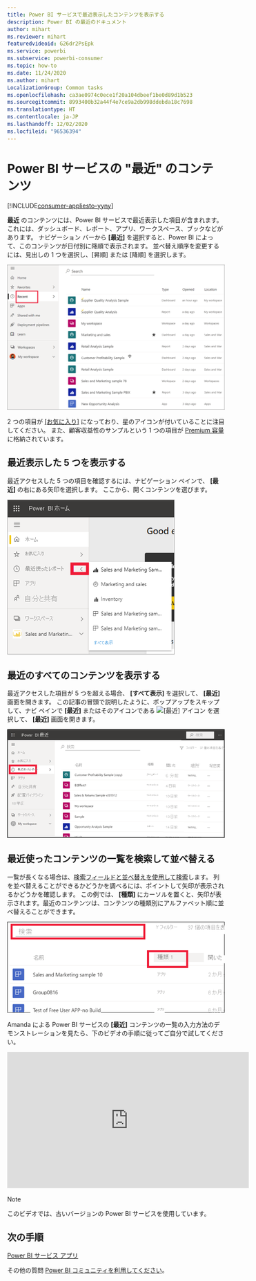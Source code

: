 ```yaml
---
title: Power BI サービスで最近表示したコンテンツを表示する
description: Power BI の最近のドキュメント
author: mihart
ms.reviewer: mihart
featuredvideoid: G26dr2PsEpk
ms.service: powerbi
ms.subservice: powerbi-consumer
ms.topic: how-to
ms.date: 11/24/2020
ms.author: mihart
LocalizationGroup: Common tasks
ms.openlocfilehash: ca3ae0974c0ece1f20a104dbeef1be0d89d1b523
ms.sourcegitcommit: 8993400b32a44f4e7ce9a2db998ddebda18c7698
ms.translationtype: HT
ms.contentlocale: ja-JP
ms.lasthandoff: 12/02/2020
ms.locfileid: "96536394"
---
```

# <a name="recent-content-in-the-power-bi-service"></a>Power BI サービスの "**最近**" のコンテンツ

[!INCLUDE[consumer-appliesto-yyny](../includes/consumer-appliesto-yyny.md)]

**最近** のコンテンツには、Power BI サービスで最近表示した項目が含まれます。 これには、ダッシュボード、レポート、アプリ、ワークスペース、ブックなどがあります。 ナビゲーション バーから **[最近]** を選択すると、Power BI によって、このコンテンツが日付別に降順で表示されます。  並べ替え順序を変更するには、見出しの 1 つを選択し、[昇順] または [降順] を選択します。


![最近のコンテンツ ウィンドウ](./media/end-user-recent/power-bi-recents.png)

2 つの項目が [[お気に入り]](end-user-favorite.md) になっており、星のアイコンが付いていることに注目してください。 また、顧客収益性のサンプルという 1 つの項目が [Premium 容量](end-user-license.md)に格納されています。

## <a name="see-your-five-most-recents"></a>最近表示した 5 つを表示する

最近アクセスした 5 つの項目を確認するには、ナビゲーション ペインで、 **[最近]** の右にある矢印を選択します。  ここから、開くコンテンツを選びます。 

![最近のコンテンツ ポップアップ](./media/end-user-recent/power-bi-recent-fly-out.png)

## <a name="see-all-of-your-recent-content"></a>最近のすべてのコンテンツを表示する

最近アクセスした項目が 5 つを超える場合、 **[すべて表示]** を選択して、 **[最近]** 画面を開きます。 この記事の冒頭で説明したように、ポップアップをスキップして、ナビ ペインで **[最近]** またはそのアイコンである ![[最近] アイコン](./media/end-user-recent/power-bi-icon.png) を選択して、 **[最近]** 画面を開きます。

![最近のコンテンツをすべて表示する](./media/end-user-recent/power-bi-admin-recent.png)


## <a name="search-and-sort-your-list-of-recent-content"></a>最近使ったコンテンツの一覧を検索して並べ替える

一覧が長くなる場合は、[検索フィールドと並べ替えを使用して検索](end-user-search-sort.md)します。 列を並べ替えることができるかどうかを調べるには、ポイントして矢印が表示されるかどうかを確認します。 この例では、 **[種類]** にカーソルを置くと、矢印が表示されます。最近のコンテンツは、コンテンツの種類別にアルファベット順に並べ替えることができます。 

![検索フィールドと並べ替え矢印の両方を示すスクリーンショット](./media/end-user-recent/power-bi-recent-sort-search.png)

Amanda による Power BI サービスの **[最近]** コンテンツの一覧の入力方法のデモンストレーションを見たら、下のビデオの手順に従ってご自分で試してください。

<iframe width="560" height="315" src="https://www.youtube.com/embed/G26dr2PsEpk" frameborder="0" allowfullscreen></iframe>

> [!NOTE]
> このビデオでは、古いバージョンの Power BI サービスを使用しています。

<!--
## Actions available from the **Recent** content list
The actions available to you will depend on the settings assigned by the content *designer*. Some of your options may include:
* Select the star icon to [favorite a dashboard, report, or app](end-user-favorite.md) ![star icon](./media/end-user-shared-with-me/power-bi-star-icon.png).
* Some dashboards and reports can be re-shared  ![share icon](./media/end-user-shared-with-me/power-bi-share-icon-new.png).
* [Open the report in Excel](end-user-export.md) ![export to Excel icon](./media/end-user-shared-with-me/power-bi-excel.png) 
* [View insights](end-user-insights.md) that Power BI finds in the data ![insights icon](./media/end-user-shared-with-me/power-bi-insights.png). -->





## <a name="next-steps"></a>次の手順
[Power BI サービス アプリ](end-user-apps.md)

その他の質問 [Power BI コミュニティを利用してください](https://community.powerbi.com/)。

